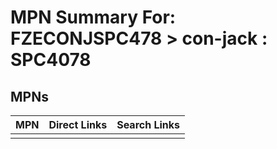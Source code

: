 



# MPN Summary For: FZECONJSPC478 > con-jack : SPC4078

## MPNs
  

|MPN|Direct Links|Search Links|
| :--- | :--- | :--- |
||||
